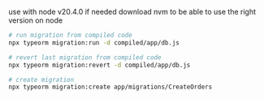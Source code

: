use with node v20.4.0
if needed download nvm to be able to use the right version on node

```bash
# run migration from compiled code
npx typeorm migration:run -d compiled/app/db.js

# revert last migration from compiled code
npx typeorm migration:revert -d compiled/app/db.js

# create migration
npx typeorm migration:create app/migrations/CreateOrders
```
